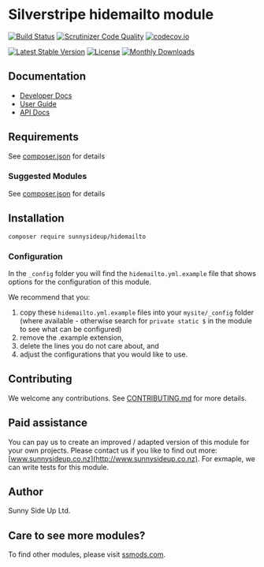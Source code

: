 # Silverstripe hidemailto module
[![Build Status](https://travis-ci.org/sunnysideup/silverstripe-hidemailto.svg?branch=master)](https://travis-ci.org/sunnysideup/silverstripe-hidemailto)
[![Scrutinizer Code Quality](https://scrutinizer-ci.com/g/sunnysideup/silverstripe-hidemailto/badges/quality-score.png?b=master)](https://scrutinizer-ci.com/g/sunnysideup/silverstripe-hidemailto/?branch=master)
[![codecov.io](https://codecov.io/github/sunnysideup/silverstripe-hidemailto/coverage.svg?branch=master)](https://codecov.io/github/sunnysideup/silverstripe-hidemailto?branch=master)

[![Latest Stable Version](https://poser.pugx.org/sunnysideup/hidemailto/version)](https://packagist.org/packages/sunnysideup/hidemailto)
[![License](https://poser.pugx.org/sunnysideup/hidemailto/license)](https://packagist.org/packages/sunnysideup/hidemailto)
[![Monthly Downloads](https://poser.pugx.org/sunnysideup/hidemailto/d/monthly)](https://packagist.org/packages/sunnysideup/hidemailto)


## Documentation



 * [Developer Docs](docs/en/INDEX.md)
 * [User Guide](docs/en/userguide.md)
 * [API Docs](http://docs.ssmods.com/sunnysideup/hidemailto/classes.xhtml)


## Requirements



See [composer.json](composer.json) for details


### Suggested Modules



See [composer.json](composer.json) for details


## Installation


```
composer require sunnysideup/hidemailto
```

### Configuration



In the `_config` folder you will find the `hidemailto.yml.example`
file that shows options for the configuration of this module.

We recommend that you:

  1. copy these `hidemailto.yml.example` files into your
`mysite/_config` folder (where available - otherwise search for `private static $` in the module to see what can be configured)
  2. remove the .example extension,
  3. delete the lines you do not care about, and
  4. adjust the configurations that you would like to use.


## Contributing



We welcome any contributions. See [CONTRIBUTING.md](CONTRIBUTING.md) for more details.

## Paid assistance



You can pay us to create an improved / adapted version of this module for your own projects.  Please contact us if you like to find out more: [www.sunnysideup.co.nz](http://www.sunnysideup.co.nz).  For exmaple, we can write tests for this module.  

## Author



Sunny Side Up Ltd.


## Care to see more modules?

To find other modules, please visit [ssmods.com](http://ssmods.com/).

